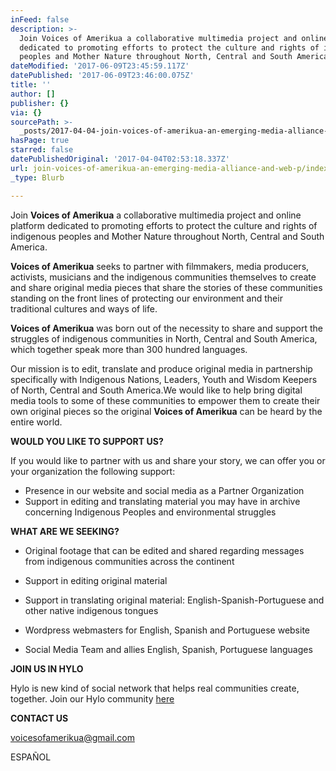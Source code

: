 ```yaml
---
inFeed: false
description: >-
  Join Voices of Amerikua a collaborative multimedia project and online platform
  dedicated to promoting efforts to protect the culture and rights of indigenous
  peoples and Mother Nature throughout North, Central and South America.
dateModified: '2017-06-09T23:45:59.117Z'
datePublished: '2017-06-09T23:46:00.075Z'
title: ''
author: []
publisher: {}
via: {}
sourcePath: >-
  _posts/2017-04-04-join-voices-of-amerikua-an-emerging-media-alliance-and-web-p.md
hasPage: true
starred: false
datePublishedOriginal: '2017-04-04T02:53:18.337Z'
url: join-voices-of-amerikua-an-emerging-media-alliance-and-web-p/index.html
_type: Blurb

---
```

Join **Voices of Amerikua** a collaborative multimedia project and online platform dedicated to promoting efforts to protect the culture and rights of indigenous peoples and Mother Nature throughout North, Central and South America.

**Voices of Amerikua** seeks to partner with filmmakers, media producers, activists, musicians and the indigenous communities themselves to create and share original media pieces that share the stories of these communities standing on the front lines of protecting our environment and their traditional cultures and ways of life.

**Voices of Amerikua** was born out of the necessity to share and support the struggles of indigenous communities in North, Central and South America, which together speak more than 300 hundred languages.

Our mission is to edit, translate and produce original media in partnership specifically with Indigenous Nations, Leaders, Youth and Wisdom Keepers of North, Central and South America.We would like to help bring digital media tools to some of these communities to empower them to create their own original pieces so the original **Voices of Amerikua** can be heard by the entire world.

**WOULD YOU LIKE TO SUPPORT US?**

If you would like to partner with us and share your story, we can offer you or your organization the following support:

* Presence in our website and social media as a Partner Organization
* Support in editing and translating material you may have in archive concerning Indigenous Peoples and environmental struggles

**WHAT ARE WE SEEKING?**

* Original footage that can be edited and shared regarding messages from indigenous communities across the continent

* Support in editing original material
* Support in translating original material: English-Spanish-Portuguese and other native indigenous tongues
* Wordpress webmasters for English, Spanish and Portuguese website
* Social Media Team and allies English, Spanish, Portuguese languages

**JOIN US IN HYLO**

Hylo is new kind of social network that helps real communities create, together. Join our Hylo community [here][0]

**CONTACT US**

voicesofamerikua@gmail.com

ESPAÑOL

[0]: https://www.hylo.com/c/voices-of-amerikua/join/P1jyQUDQFnom0RNHCJvM